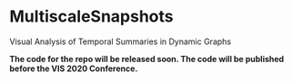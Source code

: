 # MultiscaleSnapshots
Visual Analysis of Temporal Summaries in Dynamic Graphs

__The code for the repo will be released soon. The code will be published before the VIS 2020 Conference.__
